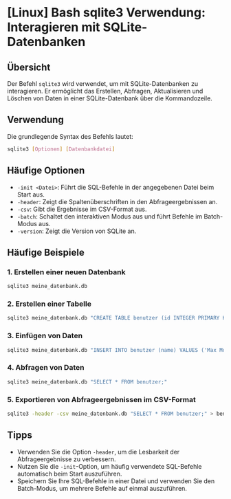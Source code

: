 # [Linux] Bash sqlite3 Verwendung: Interagieren mit SQLite-Datenbanken

## Übersicht
Der Befehl `sqlite3` wird verwendet, um mit SQLite-Datenbanken zu interagieren. Er ermöglicht das Erstellen, Abfragen, Aktualisieren und Löschen von Daten in einer SQLite-Datenbank über die Kommandozeile.

## Verwendung
Die grundlegende Syntax des Befehls lautet:

```bash
sqlite3 [Optionen] [Datenbankdatei]
```

## Häufige Optionen
- `-init <Datei>`: Führt die SQL-Befehle in der angegebenen Datei beim Start aus.
- `-header`: Zeigt die Spaltenüberschriften in den Abfrageergebnissen an.
- `-csv`: Gibt die Ergebnisse im CSV-Format aus.
- `-batch`: Schaltet den interaktiven Modus aus und führt Befehle im Batch-Modus aus.
- `-version`: Zeigt die Version von SQLite an.

## Häufige Beispiele

### 1. Erstellen einer neuen Datenbank
```bash
sqlite3 meine_datenbank.db
```

### 2. Erstellen einer Tabelle
```bash
sqlite3 meine_datenbank.db "CREATE TABLE benutzer (id INTEGER PRIMARY KEY, name TEXT);"
```

### 3. Einfügen von Daten
```bash
sqlite3 meine_datenbank.db "INSERT INTO benutzer (name) VALUES ('Max Mustermann');"
```

### 4. Abfragen von Daten
```bash
sqlite3 meine_datenbank.db "SELECT * FROM benutzer;"
```

### 5. Exportieren von Abfrageergebnissen im CSV-Format
```bash
sqlite3 -header -csv meine_datenbank.db "SELECT * FROM benutzer;" > benutzer.csv
```

## Tipps
- Verwenden Sie die Option `-header`, um die Lesbarkeit der Abfrageergebnisse zu verbessern.
- Nutzen Sie die `-init`-Option, um häufig verwendete SQL-Befehle automatisch beim Start auszuführen.
- Speichern Sie Ihre SQL-Befehle in einer Datei und verwenden Sie den Batch-Modus, um mehrere Befehle auf einmal auszuführen.